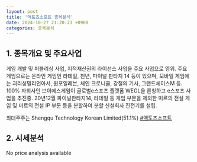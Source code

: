 ```yaml
---
layout: post
title: '액토즈소프트 종목분석'
date: 2024-10-27 21:20:23 +0900
categories: 종목분석
---
```


## 1. 종목개요 및 주요사업

게임 개발 및 퍼블리싱 사업, 지적재산권의 라이선스 사업을 주요 사업으로 영위. 주요 게임으로는 온라인 게임인 라테일, 천년, 파이널 판타지 14 등이 있으며, 모바일 게임에는 괴리성밀리언아서, 원포일레븐, 체인 크로니클, 강철의 기사, 그랜드체이스M 등. 100% 자회사인 브이에스게임이 글로벌e스포츠 플랫폼 WEGL을 론칭하고 e스포츠 사업을 추진중. 20년12월 파이널판타지14, 라테일 등 게임 부문을 제외한 미르의 전설 게임 및 미르의 전설 IP 부문 등을 분할하여 분할 신설회사 진전기를 설립.

최대주주는 Shengqu Technology Korean Limited(51.1%)
[#액토즈소프트](#)

## 2. 시세분석

No price analysis available
